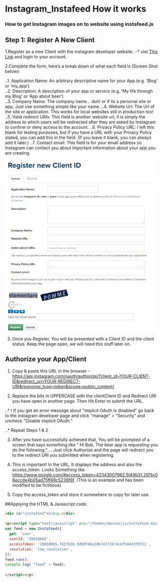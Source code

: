 # Instagram_Instafeed How it works

### How to get Instagram images on to website using instafeed.js

## Step 1: Register A New Client

1.Register as a new Client with the instagram developer website.
⋅⋅* vist [This Link](https://www.instagram.com/developer/) and login to your account.

2.Complete the form, here’s a break down of what each field is (Screen Shot below):

..1. Application Name: An arbitrary descriptive name for your App (e.g. ‘Blog’ or ‘my_app’)
<br>
..2. Description: A description of your app or service (e.g. ‘My life through my Blog’ or ‘App about beer’)
<br>
..3. Company Name: The company name... duh! or if its a personal site or app, Just use something simple like your name.
..4. Website Url: The Url of the site or application. This works for local websites still in production too!
..5. Valid redirect URIs: This field is another website url, it is simply the address to which users will be redirected after they are asked by Instagram to confirm or deny access to the account.
..6. Privacy Policy URL: I left this blank for testing purposes, but if you have a URL with your Privacy Policy stated, you can add this in the field. (If you leave it blank, you can always add it later.)
..7. Contact email: This field is for your email address so Instagram can contact you about important information about your app you are creating. 

![alt screenshot](/Screenshots/Capture.PNG)

3. Once you Register, You will be presented with a Client ID and the client status. Keep the page open, we will need this stuff later on. 

## Authorize your App/Client

1. Copy & paste this URL in the browser - https://api.instagram.com/oauth/authorize/?client_id=YOUR-CLIENT-ID&redirect_uri=YOUR-REDIRECT-URI&response_type=token&scope=public_content/

2. Replace the bits in UPPERCASE with the clientClient ID and Redirect URI you have open in another page. Then Hit Enter to submit the URL.

..* ! If you get an error message about "implicit OAuth is disabled" go back to the instagram developer page and click "manage" > "Security" and uncheck "Disable implicit OAuth:"

..* Repeat Steps 1 & 2

3. After you have successfully achieved that, You will be prompted of a screen that says something like " Hi Bob, The beer app is requesting you do the following:".... Just click Authorize and the page will redirect you to the redirect URI you submitted when registering. 

4. This is important! In the URL, It displays the address and also the access_token. Looks Something like https://www.google.com/#access_token=42343007962.5t49b31.297br08eccde4b05ad75ff49c5239f6f. (This is an example and has been modified to be fictitious)

5. Copy the access_token and store it somewhere to copy for later use. 

##Applying the HTML & Javascript code.

```HTML
<div id="instafeed">&nbsp;</div>

<p><script type="text/javascript" src="/themes/donnie/js/instafeed.min.js"></script><script>
var feed = new Instafeed({
  get: 'user',
  userId: '20658065',
  accessToken: '20658065.f61fb3b.9d9df46a18674371874cbf544d3f9f21',
  resolution: 'low_resolution',
});
feed.run();
console.log( "feed" + feed);

</script></p>
```


